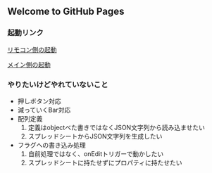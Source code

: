 ## Welcome to GitHub Pages

### 起動リンク
[リモコン側の起動](https://script.google.com/macros/s/AKfycbwRMBqFmmgeTJTaRt1XBCXisY97b1gKnGl74c25VyBvz-oYw5E/exec?con=1)

[メイン側の起動](https://script.google.com/macros/s/AKfycbwRMBqFmmgeTJTaRt1XBCXisY97b1gKnGl74c25VyBvz-oYw5E/exec?con=1)

### やりたいけどやれていないこと
- 押しボタン対応
- 減っていくBar対応
- 配列定義
  1. 定義はobjectべた書きではなくJSON文字列から読み込ませたい
  2. スプレッドシートからJSON文字列を生成したい
- フラグへの書き込み処理
  1. 自前処理ではなく、onEditトリガーで動かしたい
  2. スプレッドシートに持たせずにプロパティに持たせたい

